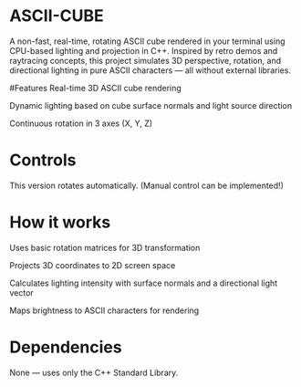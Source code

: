 # ASCII-CUBE

A non-fast, real-time, rotating ASCII cube rendered in your terminal using CPU-based lighting and projection in C++. Inspired by retro demos and raytracing concepts, this project simulates 3D perspective, rotation, and directional lighting in pure ASCII characters — all without external libraries. 

 #Features
 Real-time 3D ASCII cube rendering

Dynamic lighting based on cube surface normals and light source direction

Continuous rotation in 3 axes (X, Y, Z)

# Controls
This version rotates automatically. (Manual control can be implemented!)

# How it works
Uses basic rotation matrices for 3D transformation

Projects 3D coordinates to 2D screen space

Calculates lighting intensity with surface normals and a directional light vector

Maps brightness to ASCII characters for rendering

# Dependencies
None — uses only the C++ Standard Library.
